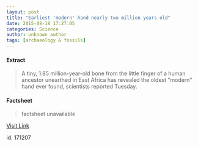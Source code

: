 ```yaml
---
layout: post
title: "Earliest 'modern' hand nearly two million years old"
date: 2015-08-18 17:27:05
categories: Science
author: unknown author
tags: [archaeology & fossils]
---
```



#### Extract
>A tiny, 1.85 million-year-old bone from the little finger of a human ancestor unearthed in East Africa has revealed the oldest "modern" hand ever found, scientists reported Tuesday.

#### Factsheet
>factsheet unavailable

[Visit Link](http://phys.org/news/2015-08-earliest-modern-million-years.html)

id:  171207
